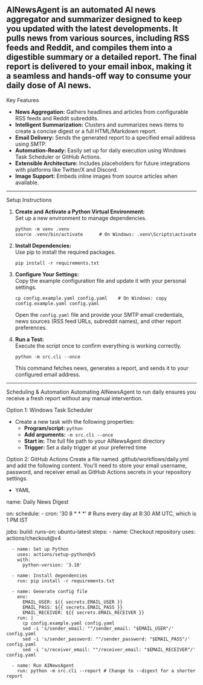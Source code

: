 AINewsAgent is an automated AI news aggregator and summarizer designed to keep you updated with the latest developments. It pulls news from various sources, including RSS feeds and Reddit, and compiles them into a digestible summary or a detailed report. The final report is delivered to your email inbox, making it a seamless and hands-off way to consume your daily dose of AI news.
---


Key Features
- **News Aggregation:** Gathers headlines and articles from configurable RSS feeds and Reddit subreddits.
- **Intelligent Summarization:** Clusters and summarizes news items to create a concise digest or a full HTML/Markdown report.
- **Email Delivery:** Sends the generated report to a specified email address using SMTP.
- **Automation-Ready:** Easily set up for daily execution using Windows Task Scheduler or GitHub Actions.
- **Extensible Architecture:** Includes placeholders for future integrations with platforms like Twitter/X and Discord.
- **Image Support:** Embeds inline images from source articles when available.

---

<!--- End of Features section --->

Setup Instructions
1. **Create and Activate a Python Virtual Environment:**  
   Set up a new environment to manage dependencies.
   ```
   python -m venv .venv
   source .venv/bin/activate      # On Windows: .venv\Scripts\activate
   ```

2. **Install Dependencies:**  
   Use pip to install the required packages.
   ```
   pip install -r requirements.txt
   ```

3. **Configure Your Settings:**  
   Copy the example configuration file and update it with your personal settings.
   ```
   cp config.example.yaml config.yaml    # On Windows: copy config.example.yaml config.yaml
   ```
   Open the `config.yaml` file and provide your SMTP email credentials, news sources (RSS feed URLs, subreddit names), and other report preferences.

4. **Run a Test:**  
   Execute the script once to confirm everything is working correctly.
   ```
   python -m src.cli --once
   ```
   This command fetches news, generates a report, and sends it to your configured email address.

---

<!--- End of Quick Start section --->

Scheduling & Automation
Automating AINewsAgent to run daily ensures you receive a fresh report without any manual intervention.

Option 1: Windows Task Scheduler
- Create a new task with the following properties:
  - **Program/script:** `python`
  - **Add arguments:** `-m src.cli --once`
  - **Start in:** The full file path to your AINewsAgent directory
  - **Trigger:** Set a daily trigger at your preferred time

Option 2: GitHub Actions
Create a file named .github/workflows/daily.yml and add the following content. You'll need to store your email username, password, and receiver email as GitHub Actions secrets in your repository settings.

- YAML

name: Daily News Digest

on:
  schedule:
    - cron: '30 8 * * *' # Runs every day at 8:30 AM UTC, which is 1 PM IST

jobs:
  build:
    runs-on: ubuntu-latest
    steps:
      - name: Checkout repository
        uses: actions/checkout@v4

      - name: Set up Python
        uses: actions/setup-python@v5
        with:
          python-version: '3.10'

      - name: Install dependencies
        run: pip install -r requirements.txt

      - name: Generate config file
        env:
          EMAIL_USER: ${{ secrets.EMAIL_USER }}
          EMAIL_PASS: ${{ secrets.EMAIL_PASS }}
          EMAIL_RECEIVER: ${{ secrets.EMAIL_RECEIVER }}
        run: |
          cp config.example.yaml config.yaml
          sed -i 's/sender_email: ""/sender_email: "$EMAIL_USER"/' config.yaml
          sed -i 's/sender_password: ""/sender_password: "$EMAIL_PASS"/' config.yaml
          sed -i 's/receiver_email: ""/receiver_email: "$EMAIL_RECEIVER"/' config.yaml

      - name: Run AINewsAgent
        run: python -m src.cli --report # Change to --digest for a shorter report
